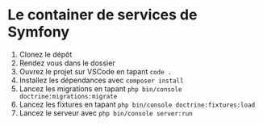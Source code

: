 # Le container de services de Symfony

1.  Clonez le dépôt
2.  Rendez vous dans le dossier
3.  Ouvrez le projet sur VSCode en tapant  `code .`
4.  Installez les dépendances avec  `composer install`
5.  Lancez les migrations en tapant  `php bin/console doctrine:migrations:migrate`
6.  Lancez les fixtures en tapant  `php bin/console doctrine:fixtures:load`
7.  Lancez le serveur avec  `php bin/console server:run`


